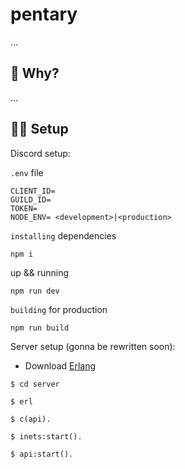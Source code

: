 # pentary
...

 ## 🤷 Why?
...

## 🧏‍♂️ Setup

Discord setup:

`.env` file
```
CLIENT_ID=
GUILD_ID=
TOKEN=
NODE_ENV= <development>|<production>
```

`installing` dependencies
```
npm i
```

up && running
```
npm run dev
```

`building` for production
```
npm run build
```

Server setup (gonna be rewritten soon):

- Download [Erlang](https://www.erlang.org/downloads)
```
$ cd server
```
```
$ erl
```
```
$ c(api).
```
```
$ inets:start().
```
```
$ api:start().
```
